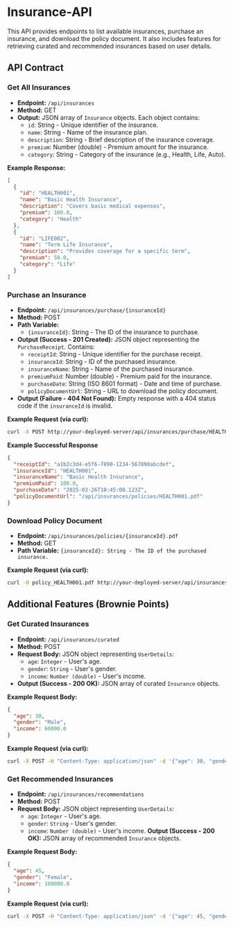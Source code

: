 # Insurance-API

This API provides endpoints to list available insurances, purchase an insurance, and download the policy document. It also includes features for retrieving curated and recommended insurances based on user details.

## API Contract

### Get All Insurances

- **Endpoint:** `/api/insurances`
- **Method:** GET
- **Output:** JSON array of `Insurance` objects. Each object contains:
    - `id`: String - Unique identifier of the insurance.
    - `name`: String - Name of the insurance plan.
    - `description`: String - Brief description of the insurance coverage.
    - `premium`: Number (double) - Premium amount for the insurance.
    - `category`: String - Category of the insurance (e.g., Health, Life, Auto).

**Example Response:**

```json
[
  {
    "id": "HEALTH001",
    "name": "Basic Health Insurance",
    "description": "Covers basic medical expenses",
    "premium": 100.0,
    "category": "Health"
  },
  {
    "id": "LIFE002",
    "name": "Term Life Insurance",
    "description": "Provides coverage for a specific term",
    "premium": 50.0,
    "category": "Life"
  }
]
```
### Purchase an Insurance

- **Endpoint:** `/api/insurances/purchase/{insuranceId}`
- **Method:** POST
- **Path Variable:**
    - `{insuranceId}`: String - The ID of the insurance to purchase.
- **Output (Success - 201 Created):** JSON object representing the `PurchaseReceipt`. Contains:
    - `receiptId`: String - Unique identifier for the purchase receipt.
    - `insuranceId`: String - ID of the purchased insurance.
    - `insuranceName`: String - Name of the purchased insurance.
    - `premiumPaid`: Number (double) - Premium paid for the insurance.
    - `purchaseDate`: String (ISO 8601 format) - Date and time of purchase.
    - `policyDocumentUrl`: String - URL to download the policy document.
- **Output (Failure - 404 Not Found):** Empty response with a 404 status code if the `insuranceId` is invalid.

**Example Request (via curl):**

```bash
curl -X POST http://your-deployed-server/api/insurances/purchase/HEALTH001
```

**Example Successful Response**

```json
{
  "receiptId": "a1b2c3d4-e5f6-7890-1234-567890abcdef",
  "insuranceId": "HEALTH001",
  "insuranceName": "Basic Health Insurance",
  "premiumPaid": 100.0,
  "purchaseDate": "2025-03-26T10:45:00.123Z",
  "policyDocumentUrl": "/api/insurances/policies/HEALTH001.pdf"
}
```
### Download Policy Document
- **Endpoint:** `/api/insurances/policies/{insuranceId}.pdf`
- **Method:** GET
- **Path Variable:** `{insuranceId}: String - The ID of the purchased insurance.`

**Example Request (via curl):**

```bash
curl -O policy_HEALTH001.pdf http://your-deployed-server/api/insurances/policies/HEALTH001.pdf
```
## Additional Features (Brownie Points)
### Get Curated Insurances

- **Endpoint:** `/api/insurances/curated`
- **Method:** POST
- **Request Body:** JSON object representing `UserDetails`:
  - `age`: `Integer` - User's age.
  - `gender`: `String` - User's gender.
  - `income`: `Number (double)` - User's income.
- **Output (Success - 200 OK):** JSON array of curated `Insurance` objects.

**Example Request Body:**

```json
{
  "age": 30,
  "gender": "Male",
  "income": 60000.0
}
```

**Example Request (via curl):**

```bash
curl -X POST -H "Content-Type: application/json" -d '{"age": 30, "gender": "Male", "income": 60000.0}' http://your-deployed-server/api/insurances/curated
```

### Get Recommended Insurances

- **Endpoint:** `/api/insurances/recommendations`
- **Method:** POST
- **Request Body:** JSON object representing `UserDetails`:
  - `age`: `Integer` - User's age.
  - `gender`: `String` - User's gender.
  - `income`: `Number (double)` - User's income.
**Output (Success - 200 OK):** JSON array of recommended `Insurance` objects.

**Example Request Body:**

```json
{
  "age": 45,
  "gender": "Female",
  "income": 100000.0
}
```

**Example Request (via curl):**

```bash
curl -X POST -H "Content-Type: application/json" -d '{"age": 45, "gender": "Female", "income": 100000.0}' http://your-deployed-server/api/insurances/recommendations
```
